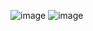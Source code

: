 ![image](https://github.com/user-attachments/assets/4cbcfc54-6399-4abc-975f-af175d0ecf72)
![image](https://github.com/user-attachments/assets/7ebfa8e4-f6e5-4016-9cb0-178a9560afac)
